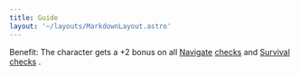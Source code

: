 ```yaml
---
title: Guide
layout: '~/layouts/MarkdownLayout.astro'
---
```

Benefit: The character gets a +2 bonus on all [ Navigate](/modern.d20.srd/skills/navigate) [ checks](/modern.d20.srd/skills/skill.basics) and [ Survival](/modern.d20.srd/skills/survival) [ checks](/modern.d20.srd/skills/skill.basics) .

